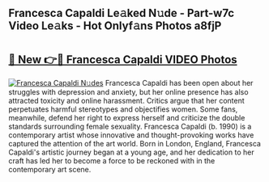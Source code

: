 ## Francesca Capaldi Le𝚊ked N𝚞de - Part-w7c Video Le𝚊ks - Hot Onlyf𝚊ns Photos a8fjP

# <h2><a href="http://ab82631.deff.icu/?id=Francesca+Capaldi">🔗 New 👉🔴 Francesca Capaldi VIDEO Photos</a></h2>

[![Francesca Capaldi N𝚞des](https://i.imgur.com/rIISA9y.gif)](http://ab82631.deff.icu/?id=Francesca+Capaldi)
Francesca Capaldi has been open about her struggles with depression and anxiety, but her online presence has also attracted toxicity and online harassment. Critics argue that her content perpetuates harmful stereotypes and objectifies women. Some fans, meanwhile, defend her right to express herself and criticize the double standards surrounding female sexuality. Francesca Capaldi (b. 1990) is a contemporary artist whose innovative and thought-provoking works have captured the attention of the art world. Born in London, England, Francesca Capaldi's artistic journey began at a young age, and her dedication to her craft has led her to become a force to be reckoned with in the contemporary art scene.
